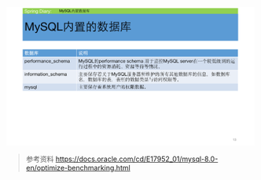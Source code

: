 


![SpringSongs：Chapter 3.1 MySQL Inner DataBases](/attachment/MySQL/Chapter_3/MySQL_Chapter_3_1_MySQL_Inner_DataBases.png)

>参考资料
https://docs.oracle.com/cd/E17952_01/mysql-8.0-en/optimize-benchmarking.html
